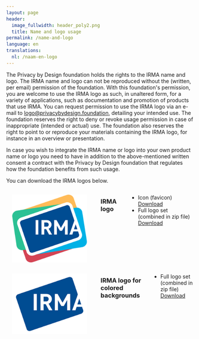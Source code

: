 ```yaml
---
layout: page
header:
  image_fullwidth: header_poly2.png
  title: Name and logo usage
permalink: /name-and-logo
language: en
translations:
  nl: /naam-en-logo
---
```


The Privacy by Design foundation holds the rights to the IRMA name and
logo. The IRMA name and logo can not be reproduced without the
(written, per email) permission of the foundation. With this
foundation's permission, you are welcome to use the IRMA logo as such,
in unaltered form, for a variety of applications, such as
documentation and promotion of products that use IRMA. You can request
permission to use the IRMA logo via an e-mail to
<a href="mailto:logo@privacybydesign.foundation">logo@privacybydesign.foundation</a>,
detailing your intended use. The foundation reserves the right to deny or revoke
usage permission in case of inappropriate (intended or actual) use. The
foundation also reserves the right to point to or reproduce your
materials containing the IRMA logo, for instance in an overview or
presentation.

In case you wish to integrate the IRMA name or logo into your own
product name or logo you need to have in addition to the
above-mentioned written consent a contract with the Privacy by Design
foundation that regulates how the foundation benefits from such usage.

You can download the IRMA logos below.

<div class="row" style="width: 100%">
    <div class="columns" style="width: 100%">
        <img src="/images/irma_logo.png" style="float: right; width: 40%; padding: 15px" />
        <h3>IRMA logo</h3>
        <ul>
            <li>Icon (favicon) &emsp;<a href="/irma-logos/favicon.ico">Download</a></li>
            <li>Full logo set (combined in zip file)<br><a href="/irma-logos/logo.zip">Download</a></li>
        </ul>
    </div>
</div>
<div class="row">
    <div class="columns" style="width: 100%">
        <img src="/images/irma_logo_for_colored_background.png" style="float: right; width: 40%; padding: 15px" />
        <h3>IRMA logo for colored backgrounds</h3>
        <ul>
            <li>Full logo set (combined in zip file)<br><a href="/irma-logos/logo_for_colored_backgrounds.zip">Download</a></li>
        </ul>
    </div>
</div>



